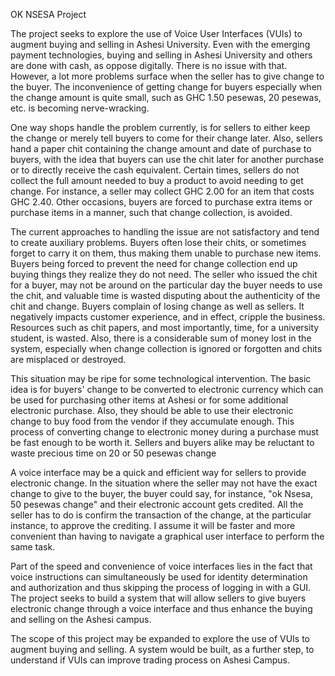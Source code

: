 OK NSESA Project


The project seeks to explore the use of Voice User Interfaces (VUIs) to augment buying and selling in Ashesi University. Even with the emerging payment technologies, buying and selling in Ashesi University and others are done with cash, as oppose digitally. There is no issue with that. However, a lot more problems surface when the seller has to give change to the buyer. The inconvenience of getting change for buyers especially when the change amount is quite small, such as GHC 1.50 pesewas, 20 pesewas, etc. is becoming nerve-wracking.

 One way shops handle the problem currently, is for sellers to either keep the change or merely tell buyers to come for their change later. Also, sellers hand a paper chit containing the change amount and date of purchase to buyers, with the idea that buyers can use the chit later for another purchase or to directly receive the cash equivalent. Certain times, sellers do not collect the full amount needed to buy a product to avoid needing to get change. For instance, a seller may collect GHC 2.00 for an item that costs GHC 2.40. Other occasions, buyers are forced to purchase extra items or purchase items in a manner, such that change collection, is avoided.

 The current approaches to handling the issue are not satisfactory and tend to create auxiliary problems. Buyers often lose their chits, or sometimes forget to carry it on them, thus making them unable to purchase new items. Buyers being forced to prevent the need for change collection end up buying things they realize they do not need. The seller who issued the chit for a buyer, may not be around on the particular day the buyer needs to use the chit, and valuable time is wasted disputing about the authenticity of the chit and change. Buyers complain of losing change as well as sellers. It negatively impacts customer experience, and in effect, cripple the business. Resources such as chit papers, and most importantly, time, for a university student, is wasted. Also, there is a considerable sum of money lost in the system, especially when change collection is ignored or forgotten and chits are misplaced or destroyed.  

This situation may be ripe for some technological intervention. The basic idea is for buyers' change to be converted to electronic currency which can be used for purchasing other items at Ashesi or for some additional electronic purchase. Also, they should be able to use their electronic change to buy food from the vendor if they accumulate enough. This process of converting change to electronic money during a purchase must be fast enough to be worth it. Sellers and buyers alike may be reluctant to waste precious time on 20 or 50 pesewas change

A voice interface may be a quick and efficient way for sellers to provide electronic change. In the situation where the seller may not have the exact change to give to the buyer, the buyer could say, for instance, "ok Nsesa, 50 pesewas change" and their electronic account gets credited. All the seller has to do is confirm the transaction of the change, at the particular instance, to approve the crediting. I assume it will be faster and more convenient than having to navigate a graphical user interface to perform the same task.

Part of the speed and convenience of voice interfaces lies in the fact that voice instructions can simultaneously be used for identity determination and authorization and thus skipping the process of logging in with a GUI. The project seeks to build a system that will allow sellers to give buyers electronic change through a voice interface and thus enhance the buying and selling on the Ashesi campus.

The scope of this project may be expanded to explore the use of VUIs to augment buying and selling. A system would be built, as a further step, to understand if VUIs can improve trading process on Ashesi Campus.
